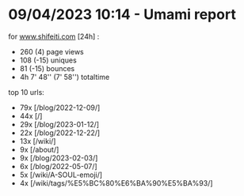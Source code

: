 # 09/04/2023 10:14 - Umami report
for www.shifeiti.com [24h] :

 - 260 (4) page views
 - 108 (-15) uniques
 - 81 (-15) bounces
 - 4h 7' 48'' (7' 58'') totaltime


top 10 urls:
 - 79x [/blog/2022-12-09/]
 - 44x [/]
 - 29x [/blog/2023-01-12/]
 - 22x [/blog/2022-12-22/]
 - 13x [/wiki/]
 - 9x [/about/]
 - 9x [/blog/2023-02-03/]
 - 6x [/blog/2022-05-07/]
 - 5x [/wiki/A-SOUL-emoji/]
 - 4x [/wiki/tags/%E5%BC%80%E6%BA%90%E5%BA%93/]



